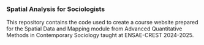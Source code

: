 ### Spatial Analysis for Sociologists

This repository contains the code used to create a course website prepared for the Spatial Data and Mapping module from Advanced Quantitative Methods in Contemporary Sociology taught at ENSAE-CREST 2024-2025.
